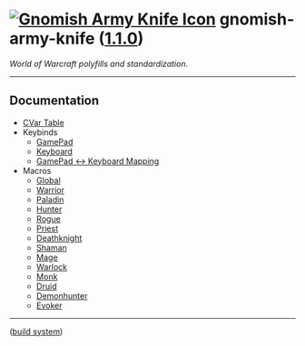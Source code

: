 <!--
    =====================================
    generator=datazen
    version=3.2.0
    hash=7687a731e4924335bf48319f5b85186b
    =====================================
-->

# [![Gnomish Army Knife Icon](https://wow.zamimg.com/images/wow/icons/large/inv_misc_enggizmos_swissarmy.jpg)](https://www.wowhead.com/item=40772/gnomish-army-knife) gnomish-army-knife ([1.1.0](https://github.com/vkottler/gak-lua))

*World of Warcraft polyfills and standardization.*

---

## Documentation

* [CVar Table](cvar.md)
* Keybinds
    * [GamePad](gamepad_keybinds.md)
    * [Keyboard](keyboard_keybinds.md)
    * [GamePad <-> Keyboard Mapping](keymap.md)
* Macros
    * [Global](global_macros.md)
    * [Warrior](warrior_macros.md)
    * [Paladin](paladin_macros.md)
    * [Hunter](hunter_macros.md)
    * [Rogue](rogue_macros.md)
    * [Priest](priest_macros.md)
    * [Deathknight](deathknight_macros.md)
    * [Shaman](shaman_macros.md)
    * [Mage](mage_macros.md)
    * [Warlock](warlock_macros.md)
    * [Monk](monk_macros.md)
    * [Druid](druid_macros.md)
    * [Demonhunter](demonhunter_macros.md)
    * [Evoker](evoker_macros.md)

---

([build system](https://github.com/vkottler/gnomish-army-knife))
